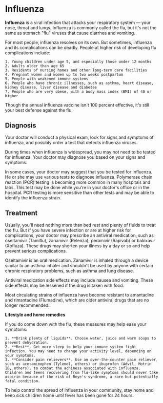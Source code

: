 # Influenza

**Influenza** is a viral infection that attacks your respiratory system — your nose, throat and lungs. Influenza is commonly called the flu, but it's not the same as stomach "flu" viruses that cause diarrhea and vomiting.

For most people, influenza resolves on its own. But sometimes, influenza and its complications can be deadly. People at higher risk of developing flu complications include:

    1. Young children under age 5, and especially those under 12 months
    2. Adults older than age 65
    3. Residents of nursing homes and other long-term care facilities
    4. Pregnant women and women up to two weeks postpartum
    5. People with weakened immune systems
    6. People who have chronic illnesses, such as asthma, heart disease, kidney disease, liver disease and diabetes
    7. People who are very obese, with a body mass index (BMI) of 40 or higher

Though the annual influenza vaccine isn't 100 percent effective, it's still your best defense against the flu.

## Diagnosis

Your doctor will conduct a physical exam, look for signs and symptoms of influenza, and possibly order a test that detects influenza viruses.

During times when influenza is widespread, you may not need to be tested for influenza. Your doctor may diagnose you based on your signs and symptoms.

In some cases, your doctor may suggest that you be tested for influenza. He or she may use various tests to diagnose influenza. Polymerase chain reaction (PCR) testing is becoming more common in many hospitals and labs. This test may be done while you're in your doctor's office or in the hospital. PCR testing is more sensitive than other tests and may be able to identify the influenza strain.

## Treatment

Usually, you'll need nothing more than bed rest and plenty of fluids to treat the flu. But if you have severe infection or are at higher risk for complications, your doctor may prescribe an antiviral medication, such as oseltamivir (Tamiflu), zanamivir (Relenza), peramivir (Rapivab) or baloxavir (Xofluza). These drugs may shorten your illness by a day or so and help prevent serious complications.

Oseltamivir is an oral medication. Zanamivir is inhaled through a device similar to an asthma inhaler and shouldn't be used by anyone with certain chronic respiratory problems, such as asthma and lung disease.

Antiviral medication side effects may include nausea and vomiting. These side effects may be lessened if the drug is taken with food.

Most circulating strains of influenza have become resistant to amantadine and rimantadine (Flumadine), which are older antiviral drugs that are no longer recommended.

**Lifestyle and home remedies**

If you do come down with the flu, these measures may help ease your symptoms:

    1. **Drink plenty of liquids**. Choose water, juice and warm soups to prevent dehydration.
    2. **Rest**. Get more sleep to help your immune system fight infection. You may need to change your activity level, depending on your symptoms.
    3. **Consider pain relievers**. Use an over-the-counter pain reliever, such as acetaminophen (Tylenol, others) or ibuprofen (Advil, Motrin IB, others), to combat the achiness associated with influenza. Children and teens recovering from flu-like symptoms should never take aspirin because of the risk of Reye's syndrome, a rare but potentially fatal condition.

To help control the spread of influenza in your community, stay home and keep sick children home until fever has been gone for 24 hours.